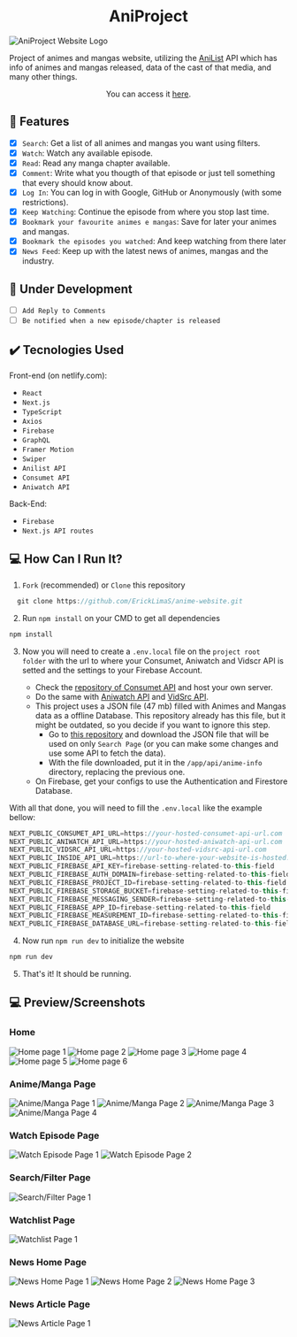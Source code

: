 <h1 align="center">AniProject</h1>

![AniProject Website Logo](https://user-images.githubusercontent.com/69987890/177884319-0678f842-f3ca-4f62-8d31-7638ca954057.png)

Project of animes and mangas website, utilizing the <a href='https://anilist.gitbook.io/anilist-apiv2-docs/'>AniList</a> API which has info of animes and mangas released, data of the cast of that media, and many other things.

<p align="center">You can access it <a href='https://aniproject.netlify.app/'>here</a>.</p>

## :hammer: Features

- [x] `Search`: Get a list of all animes and mangas you want using filters.
- [x] `Watch`: Watch any available episode.
- [x] `Read`: Read any manga chapter available.
- [x] `Comment`: Write what you thougth of that episode or just tell something that every should know about.
- [x] `Log In`: You can log in with Google, GitHub or Anonymously (with some restrictions).
- [x] `Keep Watching`: Continue the episode from where you stop last time.
- [x] `Bookmark your favourite animes e mangas`: Save for later your animes and mangas.
- [x] `Bookmark the episodes you watched`: And keep watching from there later
- [x] `News Feed`: Keep up with the latest news of animes, mangas and the industry.

## :pushpin: Under Development

- [ ] `Add Reply to Comments`
- [ ] `Be notified when a new episode/chapter is released`

## :heavy_check_mark: Tecnologies Used

Front-end (on netlify.com):

- `React`
- `Next.js`
- `TypeScript`
- `Axios`
- `Firebase`
- `GraphQL`
- `Framer Motion`
- `Swiper`
- `Anilist API`
- `Consumet API`
- `Aniwatch API`

Back-End:

- `Firebase`
- `Next.js API routes`

## :computer: How Can I Run It?

1. `Fork` (recommended) or `Clone` this repository

```javascript
  git clone https://github.com/ErickLimaS/anime-website.git
```

2. Run `npm install` on your CMD to get all dependencies

```javascript
npm install
```

3. Now you will need to create a `.env.local` file on the `project root folder` with the url to where your Consumet, Aniwatch and Vidscr API is setted and the settings to your Firebase Account.

   - Check the <a href='https://github.com/consumet/api.consumet.org'>repository of Consumet API</a> and host your own server.
   - Do the same with <a href='https://github.com/ghoshRitesh12/aniwatch-api'>Aniwatch API</a> and <a href='https://github.com/cool-dev-guy/vidsrc-api'>VidSrc API</a>.
   - This project uses a JSON file (47 mb) filled with Animes and Mangas data as a offline Database. This repository already has this file, but it might be outdated, so you decide if you want to ignore this step.
     - Go to <a href='https://github.com/manami-project/anime-offline-database'>this repository</a> and download the JSON file that will be used on only `Search Page` (or you can make some changes and use some API to fetch the data).
     - With the file downloaded, put it in the `/app/api/anime-info` directory, replacing the previous one.
   - On Firebase, get your configs to use the Authentication and Firestore Database.

  With all that done, you will need to fill the `.env.local` like the example bellow:

```javascript
NEXT_PUBLIC_CONSUMET_API_URL=https://your-hosted-consumet-api-url.com
NEXT_PUBLIC_ANIWATCH_API_URL=https://your-hosted-aniwatch-api-url.com
NEXT_PUBLIC_VIDSRC_API_URL=https://your-hosted-vidsrc-api-url.com
NEXT_PUBLIC_INSIDE_API_URL=https://url-to-where-your-website-is-hosted.com/api/anime-info
NEXT_PUBLIC_FIREBASE_API_KEY=firebase-setting-related-to-this-field
NEXT_PUBLIC_FIREBASE_AUTH_DOMAIN=firebase-setting-related-to-this-field
NEXT_PUBLIC_FIREBASE_PROJECT_ID=firebase-setting-related-to-this-field
NEXT_PUBLIC_FIREBASE_STORAGE_BUCKET=firebase-setting-related-to-this-field
NEXT_PUBLIC_FIREBASE_MESSAGING_SENDER=firebase-setting-related-to-this-field
NEXT_PUBLIC_FIREBASE_APP_ID=firebase-setting-related-to-this-field
NEXT_PUBLIC_FIREBASE_MEASUREMENT_ID=firebase-setting-related-to-this-field
NEXT_PUBLIC_FIREBASE_DATABASE_URL=firebase-setting-related-to-this-field
```

4. Now run `npm run dev` to initialize the website

```javascript
npm run dev
```

5. That's it! It should be running.

## :computer: Preview/Screenshots

### Home

![Home page 1](https://github.com/ErickLimaS/anime-website/assets/69987890/b32813e8-db04-4b02-a2b0-088f7348f0db)
![Home page 2](https://github.com/ErickLimaS/anime-website/assets/69987890/a6a1c6f2-f3a3-4d1b-b027-9a053df69c6f)
![Home page 3](https://github.com/ErickLimaS/anime-website/assets/69987890/59f12a6b-1822-4497-a922-904953931d5c)
![Home page 4](https://github.com/ErickLimaS/anime-website/assets/69987890/044fd678-4231-438c-b8c7-2f977fdfbf5b)
![Home page 5](https://github.com/ErickLimaS/anime-website/assets/69987890/22c83fa5-f2bf-45eb-a58b-5e28948519c0)
![Home page 6](https://github.com/ErickLimaS/anime-website/assets/69987890/a06e5474-e966-4ecf-9cee-88e2f794905f)

### Anime/Manga Page

![Anime/Manga Page 1](https://github.com/ErickLimaS/anime-website/assets/69987890/9f5e1eeb-4cd3-4c0d-8b8e-de5c72c6e44d)
![Anime/Manga Page 2](https://github.com/ErickLimaS/anime-website/assets/69987890/c3ac37db-6e90-4116-a829-8089af20f6d1)
![Anime/Manga Page 3](https://github.com/ErickLimaS/anime-website/assets/69987890/4ebc757e-091e-4c21-9621-5cf04262183a)
![Anime/Manga Page 4](https://github.com/ErickLimaS/anime-website/assets/69987890/61383f33-4acb-45d4-a801-ae87926501aa)

### Watch Episode Page

![Watch Episode Page 1](https://github.com/ErickLimaS/anime-website/assets/69987890/491db36e-e655-4c91-970c-59983c546cb3)
![Watch Episode Page 2](https://github.com/ErickLimaS/anime-website/assets/69987890/62c3d7d0-809b-4e09-871e-6c9d2e809f71)

### Search/Filter Page

![Search/Filter Page 1](https://github.com/ErickLimaS/anime-website/assets/69987890/32af6c21-ca79-4cb9-9cb9-7b9f30e80302)

### Watchlist Page

![Watchlist Page 1](https://github.com/ErickLimaS/anime-website/assets/69987890/92a95f4b-c0cc-412d-8ad4-4bc89562d6fd)

### News Home Page

![News Home Page 1](https://github.com/ErickLimaS/anime-website/assets/69987890/c9567461-a0b3-42dd-bd82-c8ab861145b2)
![News Home Page 2](https://github.com/ErickLimaS/anime-website/assets/69987890/ffcc986f-7aa7-4a77-b5ca-7f3628ff86a3)
![News Home Page 3](https://github.com/ErickLimaS/anime-website/assets/69987890/25738777-ebc0-484d-b387-fd4443bf6cd3)

### News Article Page

![News Article Page 1](https://github.com/ErickLimaS/anime-website/assets/69987890/de58a15a-eed4-4cdc-9249-900a90c21c50)
